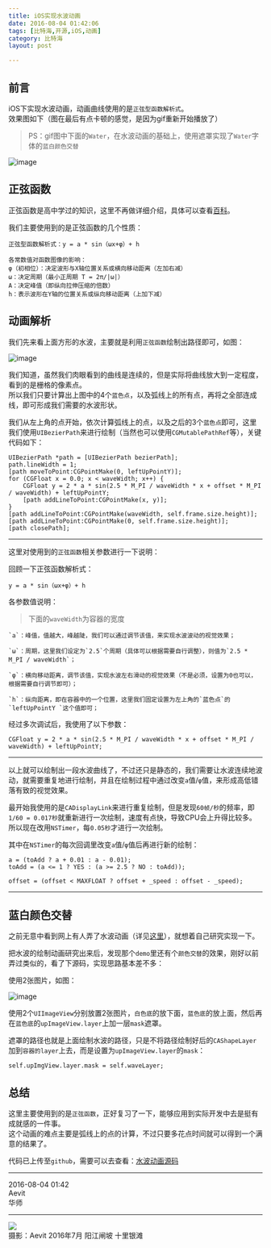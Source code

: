 ```yaml
---
title: iOS实现水波动画  
date: 2016-08-04 01:42:06  
tags: [比特海,开源,iOS,动画]  
category: 比特海  
layout: post  

---
```


## 前言

iOS下实现水波动画，动画曲线使用的是`正弦型函数解析式`。  
效果图如下（图在最后有点卡顿的感觉，是因为gif重新开始播放了）

> PS：gif图中下面的`Water`，在水波动画的基础上，使用遮罩实现了`Water`字体的`蓝白颜色交替`

![image](http://aevit.qiniudn.com/6d34efef07654d9ac80ca3cafe89c9931470240534.gif)

<!--more-->

## 正弦函数

正弦函数是高中学过的知识，这里不再做详细介绍，具体可以查看[百科](http://baike.baidu.com/view/536305.htm)。

我们主要使用到的是正弦函数的几个性质：


```
正弦型函数解析式：y = a * sin（ωx+φ）+ h

各常数值对函数图像的影响：
φ（初相位）：决定波形与X轴位置关系或横向移动距离（左加右减）
ω：决定周期（最小正周期 T = 2π/|ω|）
A：决定峰值（即纵向拉伸压缩的倍数）
h：表示波形在Y轴的位置关系或纵向移动距离（上加下减）
```


## 动画解析

我们先来看上面方形的水波，主要就是利用`正弦函数`绘制出路径即可，如图：

![image](http://aevit.qiniudn.com/2c388de0cc44042fab9f85237ccaed881470240674.jpeg)

我们知道，虽然我们肉眼看到的曲线是连续的，但是实际将曲线放大到一定程度，看到的是栅格的像素点。  
所以我们只要计算出上图中的4个`蓝色点`，以及弧线上的所有点，再将之全部连成线，即可形成我们需要的水波形状。

我们从左上角的点开始，依次计算弧线上的点，以及之后的3个`蓝色点`即可，这里我们使用`UIBezierPath`来进行绘制（当然也可以使用`CGMutablePathRef`等），关键代码如下：


```
UIBezierPath *path = [UIBezierPath bezierPath];
path.lineWidth = 1;
[path moveToPoint:CGPointMake(0, leftUpPointY)];
for (CGFloat x = 0.0; x < waveWidth; x++) {
    CGFloat y = 2 * a * sin(2.5 * M_PI / waveWidth * x + offset * M_PI / waveWidth) + leftUpPointY;
    [path addLineToPoint:CGPointMake(x, y)];
}
[path addLineToPoint:CGPointMake(waveWidth, self.frame.size.height)];
[path addLineToPoint:CGPointMake(0, self.frame.size.height)];
[path closePath];
```


* * *

这里对使用到的`正弦函数`相关参数进行一下说明：

回顾一下正弦函数解析式：


```
y = a * sin（ωx+φ）+ h
```


各参数值说明：

> 下面的`waveWidth`为容器的宽度


```
`a`：峰值，值越大，峰越陡，我们可以通过调节该值，来实现水波波动的视觉效果；  

`ω`：周期，这里我们设定为`2.5`个周期（具体可以根据需要自行调整），则值为`2.5 * M_PI / waveWidth`；  

`φ`：横向移动距离，调节该值，实现水波左右滑动的视觉效果（不是必须，设置为0也可以，根据需要自行调节即可）；  

`h`：纵向距离，即在容器中的一个位置，这里我们固定设置为左上角的`蓝色点`的`leftUpPointY `这个值即可；
```


经过多次调试后，我使用了以下参数：


```
CGFloat y = 2 * a * sin(2.5 * M_PI / waveWidth * x + offset * M_PI / waveWidth) + leftUpPointY;
```


* * *

以上就可以绘制出一段水波曲线了，不过还只是静态的，我们需要让水波连续地波动，就需要重复地进行绘制，并且在绘制过程中通过改变`a`值/`φ`值，来形成高低错落有致的视觉效果。

最开始我使用的是`CADisplayLink`来进行重复绘制，但是发现`60帧/秒`的频率，即`1/60 = 0.017秒`就重新进行一次绘制，速度有点快，导致CPU会上升得比较多。所以现在改用`NSTimer`，每`0.05秒`才进行一次绘制。

其中在`NSTimer`的每次回调里改变`a`值/`φ`值后再进行新的绘制：


```
a = (toAdd ? a + 0.01 : a - 0.01);
toAdd = (a <= 1 ? YES : (a >= 2.5 ? NO : toAdd));
    
offset = (offset < MAXFLOAT ? offset + _speed : offset - _speed);
```


* * *

## 蓝白颜色交替

之前无意中看到网上有人弄了水波动画（详见[这里](https://github.com/summertian4/CFWaterWave)），就想着自己研究实现一下。

把水波的绘制动画研究出来后，发现那个`demo`里还有个`颜色交替`的效果，刚好以前弄过类似的，看了下源码，实现思路基本差不多：

使用2张图片，如图：

![image](http://aevit.qiniudn.com/aa77a113b063da8da06ff517f68340461470243553.jpeg)

使用2个`UIImageView`分别放置2张图片，`白色底`的放下面，`蓝色底`的放上面，然后再在`蓝色底`的`upImageView.layer`上加一层`mask`遮罩。

遮罩的路径也就是上面绘制水波的路径，只是不将路径绘制好后的`CAShapeLayer`加到`容器的layer`上去，而是设置为`upImageView.layer`的`mask`：


```
self.upImgView.layer.mask = self.waveLayer;
```


## 总结

这里主要使用到的是`正弦函数`，正好复习了一下，能够应用到实际开发中去是挺有成就感的一件事。  
这个动画的难点主要是弧线上的点的计算，不过只要多花点时间就可以得到一个满意的结果了。

代码已上传至`github`，需要可以去查看：[水波动画源码](https://github.com/Aevit/SCWaterWave)

* * *

2016-08-04 01:42  
Aevit  
华师

* * *

<a class="http://aevit.qiniudn.com/3b486e12becac3aa4c6c7e8bafbe38eb1470245690.jpeg" title="海边日出">![](http://aevit.qiniudn.com/3b486e12becac3aa4c6c7e8bafbe38eb1470245690.jpeg)</a>  
摄影：Aevit 2016年7月 阳江闸坡 十里银滩